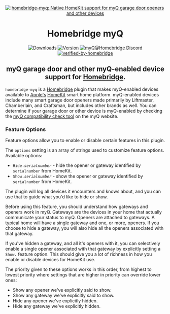<SPAN ALIGN="CENTER" STYLE="text-align:center">
<DIV ALIGN="CENTER" STYLE="text-align:center">

[![homebridge-myq: Native HomeKit support for myQ garage door openers and other devices](https://raw.githubusercontent.com/hjdhjd/homebridge-myq/master/homebridge-myq.svg)](https://github.com/hjdhjd/homebridge-myq)

# Homebridge myQ

[![Downloads](https://img.shields.io/npm/dt/homebridge-myq2?color=%235EB5E5&logo=icloud&logoColor=%23FFFFFF&style=for-the-badge)](https://www.npmjs.com/package/homebridge-myq)
[![Version](https://img.shields.io/npm/v/homebridge-myq?color=%235EB5E5&label=myQ&logo=nextdoor&logoColor=%23FFFFFF&style=for-the-badge)](https://www.npmjs.com/package/homebridge-myq)
[![myQ@Homebridge Discord](https://img.shields.io/discord/432663330281226270?color=%235EB5E5&label=Discord&logo=discord&logoColor=%23FFFFFF&style=for-the-badge)](https://discord.gg/QXqfHEW)
[![verified-by-homebridge](https://img.shields.io/badge/homebridge-verified-blueviolet?color=%23491F59&style=for-the-badge)](https://github.com/homebridge/homebridge/wiki/Verified-Plugins)

## myQ garage door and other myQ-enabled device support for [Homebridge](https://homebridge.io).
</DIV>
</SPAN>

`homebridge-myq` is a [Homebridge](https://homebridge.io) plugin that makes myQ-enabled devices available to [Apple's](https://www.apple.com) [HomeKit](https://www.apple.com/ios/home) smart home platform. myQ-enabled devices include many smart garage door openers made primarily by Liftmaster, Chamberlain, and Craftsman, but includes other brands as well. You can determine if your garage door or other device is myQ-enabled by checking the [myQ compatibility check tool](https://www.myq.com/myq-compatibility) on the myQ website.

### Feature Options
Feature options allow you to enable or disable certain features in this plugin.

The `options` setting is an array of strings used to customize feature options. Available options:

* <CODE>Hide.<I>serialnumber</I></CODE> - hide the opener or gateway identified by `serialnumber` from HomeKit.
* <CODE>Show.<I>serialnumber</I></CODE> - show the opener or gateway identified by `serialnumber` from HomeKit.

The plugin will log all devices it encounters and knows about, and you can use that to guide what you'd like to hide or show.

Before using this feature, you should understand how gateways and openers work in myQ. Gateways are the devices in your home that actually communicate your status to myQ. Openers are attached to gateways. A typical home will have a single gateway and one, or more, openers. If you choose to hide a gateway, you will also hide all the openers associated with that gateway.

If you've hidden a gateway, and all it's openers with it, you can selectively enable a single opener associated with that gateway by explicitly setting a `Show.` feature option. This should give you a lot of richness in how you enable or disable devices for HomeKit use.

The priority given to these options works in this order, from highest to lowest priority where settings that are higher in priority can override lower ones:

* Show any opener we've explicitly said to show.
* Show any gateway we've explicitly said to show.
* Hide any opener we've explicitly hidden.
* Hide any gateway we've explicitly hidden.

